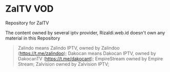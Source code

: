 # ZalTV VOD
Repository for ZalTV

The content owned by several iptv provider, Rizaldi.web.id doesn't own any material in this Repository
> Zalindo means Zalindo IPTV, owned by Zalindoo (https://t.me/zalindoo);
> Dakocan means Dakocan IPTV, owned by DakocanTV (https://t.me/dakocant);
> EmpireStream owned by Empire Stream;
> Zalvision owned by Zalvision IPTV;


